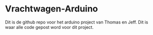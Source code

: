# Vrachtwagen-Arduino

Dit is de github repo voor het arduino project van Thomas en Jeff. Dit is waar alle code gepost word voor dit project.
